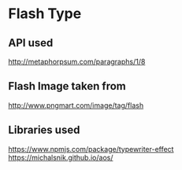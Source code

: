 # Flash Type

## API used

http://metaphorpsum.com/paragraphs/1/8

## Flash Image taken from

http://www.pngmart.com/image/tag/flash

## Libraries used

https://www.npmjs.com/package/typewriter-effect
https://michalsnik.github.io/aos/